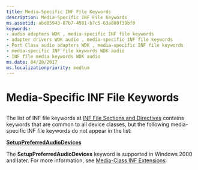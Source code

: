 ```yaml
---
title: Media-Specific INF File Keywords
description: Media-Specific INF File Keywords
ms.assetid: abd85943-87b7-4501-b7c5-63a808f39bf0
keywords:
- audio adapters WDK , media-specific INF file keywords
- adapter drivers WDK audio , media-specific INF file keywords
- Port Class audio adapters WDK , media-specific INF file keywords
- media-specific INF file keywords WDK audio
- INF file media keywords WDK audio
ms.date: 04/20/2017
ms.localizationpriority: medium
---
```


# Media-Specific INF File Keywords


## <span id="media_specific_inf_file_keywords"></span><span id="MEDIA_SPECIFIC_INF_FILE_KEYWORDS"></span>


The list of INF file keywords at [INF File Sections and Directives](https://docs.microsoft.com/windows-hardware/drivers/install/inf-file-sections-and-directives) contains keywords that are common to all device classes, but the following media-specific INF file keywords do not appear in the list:

[**SetupPreferredAudioDevices**](./setuppreferredaudiodevices.md)

The **SetupPreferredAudioDevices** keyword is supported in Windows 2000 and later. For more information, see [Media-Class INF Extensions](./media-class-inf-extensions.md).

 

